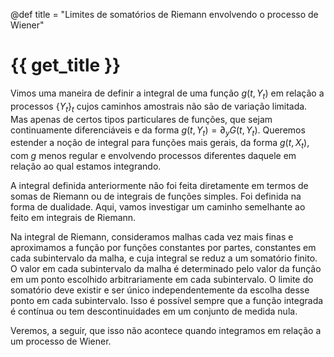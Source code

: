 @def title = "Limites de somatórios de Riemann envolvendo o processo de Wiener"

# {{ get_title }}

Vimos uma maneira de definir a integral de uma função $g(t, Y_t)$ em relação a processos $\{Y_t\}_t$ cujos caminhos amostrais não são de variação limitada. Mas apenas de certos tipos particulares de funções, que sejam continuamente diferenciáveis e da forma $g(t, Y_t) = \partial_y G(t, Y_t)$. Queremos estender a noção de integral para funções mais gerais, da forma $g(t, X_t)$, com $g$ menos regular e envolvendo processos diferentes daquele em relação ao qual estamos integrando.

A integral definida anteriormente não foi feita diretamente em termos de somas de Riemann ou de integrais de funções simples. Foi definida na forma de dualidade. Aqui, vamos investigar um caminho semelhante ao feito em integrais de Riemann.

Na integral de Riemann, consideramos malhas cada vez mais finas e aproximamos a função por funções constantes por partes, constantes em cada subintervalo da malha, e cuja integral se reduz a um somatório finito. O valor em cada subintervalo da malha é determinado pelo valor da função em um ponto escolhido arbitrariamente em cada subintervalo. O limite do somatório deve existir e ser único independentemente da escolha desse ponto em cada subintervalo. Isso é possível sempre que a função integrada é contínua ou tem descontinuidades em um conjunto de medida nula.

Veremos, a seguir, que isso não acontece quando integramos em relação a um processo de Wiener.